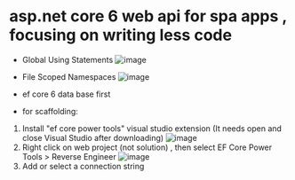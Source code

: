 # asp.net core 6 web api for spa apps , focusing on writing less code
- Global Using Statements
![image](https://user-images.githubusercontent.com/17564001/170569285-18e5694b-a610-4346-ae36-61920e49c7c4.png)

- File Scoped Namespaces
![image](https://user-images.githubusercontent.com/17564001/170569428-b64441bb-9952-4592-8bd9-3b51919f95e0.png)

- ef core 6 data base first
 * for scaffolding: 
 1. Install "ef core power tools" visual studio extension (It needs open and close Visual Studio after downloading)
 ![image](https://user-images.githubusercontent.com/17564001/170569946-da43bfa3-1d1e-4bbe-8144-f8e1df6c38f3.png)
 2. Right click on web project (not solution) , then select EF Core Power Tools > Reverse Engineer
 ![image](https://user-images.githubusercontent.com/17564001/170573556-462f5026-a076-4c47-88e4-79aca32d6b58.png)
3. Add or select a connection string

